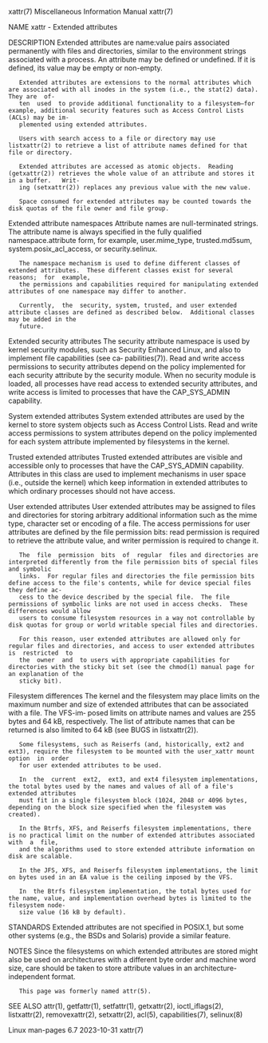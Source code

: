 xattr(7)						       Miscellaneous Information Manual							      xattr(7)

NAME
       xattr - Extended attributes

DESCRIPTION
       Extended	 attributes  are  name:value  pairs  associated	 permanently  with files and directories, similar to the environment strings associated with a
       process.	 An attribute may be defined or undefined.  If it is defined, its value may be empty or non-empty.

       Extended attributes are extensions to the normal attributes which are associated with all inodes in the system (i.e., the stat(2) data).	 They are  of‐
       ten  used  to provide additional functionality to a filesystem—for example, additional security features such as Access Control Lists (ACLs) may be im‐
       plemented using extended attributes.

       Users with search access to a file or directory may use listxattr(2) to retrieve a list of attribute names defined for that file or directory.

       Extended attributes are accessed as atomic objects.  Reading (getxattr(2)) retrieves the whole value of an attribute and stores it in a buffer.	 Writ‐
       ing (setxattr(2)) replaces any previous value with the new value.

       Space consumed for extended attributes may be counted towards the disk quotas of the file owner and file group.

   Extended attribute namespaces
       Attribute  names	 are  null-terminated  strings.	  The attribute name is always specified in the fully qualified namespace.attribute form, for example,
       user.mime_type, trusted.md5sum, system.posix_acl_access, or security.selinux.

       The namespace mechanism is used to define different classes of extended attributes.  These different classes exist for several  reasons;	 for  example,
       the permissions and capabilities required for manipulating extended attributes of one namespace may differ to another.

       Currently,  the	security, system, trusted, and user extended attribute classes are defined as described below.	Additional classes may be added in the
       future.

   Extended security attributes
       The security attribute namespace is used by kernel security modules, such as Security Enhanced Linux, and also to implement file capabilities (see  ca‐
       pabilities(7)).	 Read and write access permissions to security attributes depend on the policy implemented for each security attribute by the security
       module.	When no security module is loaded, all processes have read access to extended security attributes, and write access is	limited	 to  processes
       that have the CAP_SYS_ADMIN capability.

   System extended attributes
       System  extended	 attributes  are used by the kernel to store system objects such as Access Control Lists.  Read and write access permissions to system
       attributes depend on the policy implemented for each system attribute implemented by filesystems in the kernel.

   Trusted extended attributes
       Trusted extended attributes are visible and accessible only to processes that have the CAP_SYS_ADMIN capability.	 Attributes in this class are used  to
       implement mechanisms in user space (i.e., outside the kernel) which keep information in extended attributes to which ordinary processes should not have
       access.

   User extended attributes
       User  extended attributes may be assigned to files and directories for storing arbitrary additional information such as the mime type, character set or
       encoding of a file.  The access permissions for user attributes are defined by the file permission bits: read permission is required  to	 retrieve  the
       attribute value, and writer permission is required to change it.

       The  file  permission  bits  of	regular	 files and directories are interpreted differently from the file permission bits of special files and symbolic
       links.  For regular files and directories the file permission bits define access to the file's contents, while for device special files they define ac‐
       cess to the device described by the special file.  The file permissions of symbolic links are not used in access checks.	 These differences would allow
       users to consume filesystem resources in a way not controllable by disk quotas for group or world writable special files and directories.

       For this reason, user extended attributes are allowed only for regular files and directories, and access to user extended attributes is	restricted  to
       the  owner  and	to users with appropriate capabilities for directories with the sticky bit set (see the chmod(1) manual page for an explanation of the
       sticky bit).

   Filesystem differences
       The kernel and the filesystem may place limits on the maximum number and size of extended attributes that can be associated with a file.	  The  VFS-im‐
       posed  limits on attribute names and values are 255 bytes and 64 kB, respectively.  The list of attribute names that can be returned is also limited to
       64 kB (see BUGS in listxattr(2)).

       Some filesystems, such as Reiserfs (and, historically, ext2 and ext3), require the filesystem to be mounted with the user_xattr mount option  in	 order
       for user extended attributes to be used.

       In  the	current	 ext2,	ext3, and ext4 filesystem implementations, the total bytes used by the names and values of all of a file's extended attributes
       must fit in a single filesystem block (1024, 2048 or 4096 bytes, depending on the block size specified when the filesystem was created).

       In the Btrfs, XFS, and Reiserfs filesystem implementations, there is no practical limit on the number of extended attributes associated	with  a	 file,
       and the algorithms used to store extended attribute information on disk are scalable.

       In the JFS, XFS, and Reiserfs filesystem implementations, the limit on bytes used in an EA value is the ceiling imposed by the VFS.

       In  the Btrfs filesystem implementation, the total bytes used for the name, value, and implementation overhead bytes is limited to the filesystem node‐
       size value (16 kB by default).

STANDARDS
       Extended attributes are not specified in POSIX.1, but some other systems (e.g., the BSDs and Solaris) provide a similar feature.

NOTES
       Since the filesystems on which extended attributes are stored might also be used on architectures with a different byte order and  machine  word	 size,
       care should be taken to store attribute values in an architecture-independent format.

       This page was formerly named attr(5).

SEE ALSO
       attr(1), getfattr(1), setfattr(1), getxattr(2), ioctl_iflags(2), listxattr(2), removexattr(2), setxattr(2), acl(5), capabilities(7), selinux(8)

Linux man-pages 6.7							  2023-10-31								      xattr(7)
